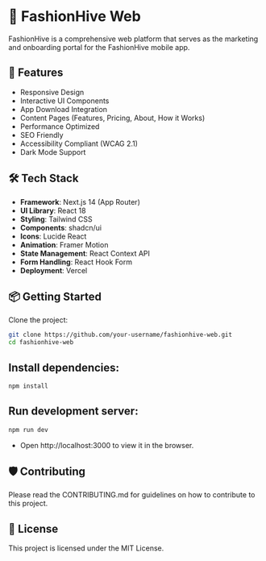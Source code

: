 # 👗 FashionHive Web

FashionHive is a comprehensive web platform that serves as the marketing and onboarding portal for the FashionHive mobile app.

## 🚀 Features

- Responsive Design
- Interactive UI Components
- App Download Integration
- Content Pages (Features, Pricing, About, How it Works)
- Performance Optimized
- SEO Friendly
- Accessibility Compliant (WCAG 2.1)
- Dark Mode Support

## 🛠 Tech Stack

- **Framework**: Next.js 14 (App Router)
- **UI Library**: React 18
- **Styling**: Tailwind CSS
- **Components**: shadcn/ui
- **Icons**: Lucide React
- **Animation**: Framer Motion
- **State Management**: React Context API
- **Form Handling**: React Hook Form
- **Deployment**: Vercel

## 📦 Getting Started

Clone the project:

```bash
git clone https://github.com/your-username/fashionhive-web.git
cd fashionhive-web
```

## Install dependencies:

```bash
npm install
```

## Run development server:

```bash
npm run dev
```

- Open http://localhost:3000 to view it in the browser.

## 🛡️ Contributing

Please read the CONTRIBUTING.md for guidelines on how to contribute to this project.

## 📄 License

This project is licensed under the MIT License.